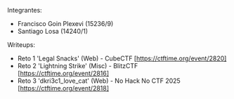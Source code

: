 Integrantes:

- Francisco Goin Plexevi (15236/9)
- Santiago Losa (14240/1)

Writeups:

- Reto 1 'Legal Snacks' (Web) - CubeCTF [https://ctftime.org/event/2820]
- Reto 2 'Lightning Strike' (Misc) - BlitzCTF [https://ctftime.org/event/2816]
- Reto 3 'dkri3c1_love_cat' (Web) - No Hack No CTF 2025 [https://ctftime.org/event/2818]